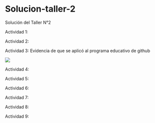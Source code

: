 # Solucion-taller-2
Solución del Taller N°2

<p>Actividad 1:</p>
<p>Actividad 2:</p>
<p>Actividad 3: Evidencia de que se aplicó al programa educativo de github</p>
<p><img src="imagenes/imagen.jpg"/></p>
<p>Actividad 4:</p>
<p>Actividad 5:</p>
<p>Actividad 6:</p>
<p>Actividad 7:</p>
<p>Actividad 8:</p>
<p>Actividad 9:</p>
